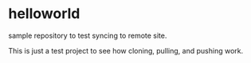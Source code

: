 # helloworld
sample repository to test syncing to remote site.

This is just a test project to see how cloning, pulling, and pushing work.
